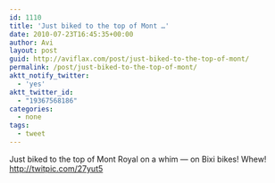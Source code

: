 ```yaml
---
id: 1110
title: 'Just biked to the top of Mont …'
date: 2010-07-23T16:45:35+00:00
author: Avi
layout: post
guid: http://aviflax.com/post/just-biked-to-the-top-of-mont/
permalink: /post/just-biked-to-the-top-of-mont/
aktt_notify_twitter:
  - 'yes'
aktt_twitter_id:
  - "19367568186"
categories:
  - none
tags:
  - tweet
---
```

Just biked to the top of Mont Royal on a whim — on Bixi bikes! Whew! <a href="http://twitpic.com/27yut5" rel="nofollow">http://twitpic.com/27yut5</a>